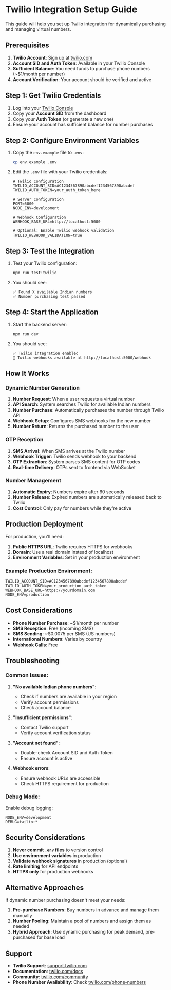 # Twilio Integration Setup Guide

This guide will help you set up Twilio integration for dynamically purchasing and managing virtual numbers.

## Prerequisites

1. **Twilio Account**: Sign up at [twilio.com](https://www.twilio.com)
2. **Account SID and Auth Token**: Available in your Twilio Console
3. **Sufficient Balance**: You need funds to purchase phone numbers (~$1/month per number)
4. **Account Verification**: Your account should be verified and active

## Step 1: Get Twilio Credentials

1. Log into your [Twilio Console](https://console.twilio.com/)
2. Copy your **Account SID** from the dashboard
3. Copy your **Auth Token** (or generate a new one)
4. Ensure your account has sufficient balance for number purchases

## Step 2: Configure Environment Variables

1. Copy the `env.example` file to `.env`:
   ```bash
   cp env.example .env
   ```

2. Edit the `.env` file with your Twilio credentials:
   ```env
   # Twilio Configuration
   TWILIO_ACCOUNT_SID=AC1234567890abcdef1234567890abcdef
   TWILIO_AUTH_TOKEN=your_auth_token_here
   
   # Server Configuration
   PORT=5000
   NODE_ENV=development
   
   # Webhook Configuration
   WEBHOOK_BASE_URL=http://localhost:5000
   
   # Optional: Enable Twilio webhook validation
   TWILIO_WEBHOOK_VALIDATION=true
   ```

## Step 3: Test the Integration

1. Test your Twilio configuration:
   ```bash
   npm run test:twilio
   ```

2. You should see:
   ```
   ✅ Found X available Indian numbers
   ✅ Number purchasing test passed
   ```

## Step 4: Start the Application

1. Start the backend server:
   ```bash
   npm run dev
   ```

2. You should see:
   ```
   ✅ Twilio integration enabled
   📱 Twilio webhooks available at http://localhost:5000/webhook
   ```

## How It Works

### Dynamic Number Generation

1. **Number Request**: When a user requests a virtual number
2. **API Search**: System searches Twilio for available Indian numbers
3. **Number Purchase**: Automatically purchases the number through Twilio API
4. **Webhook Setup**: Configures SMS webhooks for the new number
5. **Number Return**: Returns the purchased number to the user

### OTP Reception

1. **SMS Arrival**: When SMS arrives at the Twilio number
2. **Webhook Trigger**: Twilio sends webhook to your backend
3. **OTP Extraction**: System parses SMS content for OTP codes
4. **Real-time Delivery**: OTPs sent to frontend via WebSocket

### Number Management

1. **Automatic Expiry**: Numbers expire after 60 seconds
2. **Number Release**: Expired numbers are automatically released back to Twilio
3. **Cost Control**: Only pay for numbers while they're active

## Production Deployment

For production, you'll need:

1. **Public HTTPS URL**: Twilio requires HTTPS for webhooks
2. **Domain**: Use a real domain instead of localhost
3. **Environment Variables**: Set in your production environment

### Example Production Environment:
```env
TWILIO_ACCOUNT_SID=AC1234567890abcdef1234567890abcdef
TWILIO_AUTH_TOKEN=your_production_auth_token
WEBHOOK_BASE_URL=https://yourdomain.com
NODE_ENV=production
```

## Cost Considerations

- **Phone Number Purchase**: ~$1/month per number
- **SMS Reception**: Free (incoming SMS)
- **SMS Sending**: ~$0.0075 per SMS (US numbers)
- **International Numbers**: Varies by country
- **Webhook Calls**: Free

## Troubleshooting

### Common Issues:

1. **"No available Indian phone numbers"**: 
   - Check if numbers are available in your region
   - Verify account permissions
   - Check account balance

2. **"Insufficient permissions"**: 
   - Contact Twilio support
   - Verify account verification status

3. **"Account not found"**: 
   - Double-check Account SID and Auth Token
   - Ensure account is active

4. **Webhook errors**: 
   - Ensure webhook URLs are accessible
   - Check HTTPS requirement for production

### Debug Mode:

Enable debug logging:
```env
NODE_ENV=development
DEBUG=twilio:*
```

## Security Considerations

1. **Never commit `.env` files** to version control
2. **Use environment variables** in production
3. **Validate webhook signatures** in production (optional)
4. **Rate limiting** for API endpoints
5. **HTTPS only** for production webhooks

## Alternative Approaches

If dynamic number purchasing doesn't meet your needs:

1. **Pre-purchase Numbers**: Buy numbers in advance and manage them manually
2. **Number Pooling**: Maintain a pool of numbers and assign them as needed
3. **Hybrid Approach**: Use dynamic purchasing for peak demand, pre-purchased for base load

## Support

- **Twilio Support**: [support.twilio.com](https://support.twilio.com)
- **Documentation**: [twilio.com/docs](https://www.twilio.com/docs)
- **Community**: [twilio.com/community](https://www.twilio.com/community)
- **Phone Number Availability**: Check [twilio.com/phone-numbers](https://www.twilio.com/phone-numbers) 